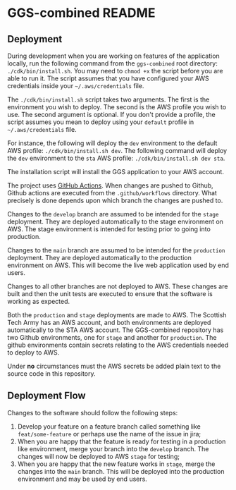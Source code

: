 # GGS-combined README

## Deployment

During development when you are working on features of the application locally, run the following command from the `ggs-combined` root directory: `./cdk/bin/install.sh`. You may need to `chmod +x` the script before you are able to run it. The script assumes that you have configured your AWS credentials inside your `~/.aws/credentials` file.

The `./cdk/bin/install.sh` script takes two arguments. The first is the environment you wish to deploy. The second is the AWS profile you wish to use. The second argument is optional. If you don't provide a profile, the script assumes you mean to deploy using your `default` profile in `~/.aws/credentials` file.

For instance, the following will deploy the `dev` environment to the default AWS profile: `./cdk/bin/install.sh dev`. The following command will deploy the `dev` environment to the `sta` AWS profile: `./cdk/bin/install.sh dev sta`.

The installation script will install the GGS application to your AWS account.

The project uses [GitHub Actions](https://docs.github.com/en/actions). When changes are pushed to Github, Github actions are executed from the `.github/workflows` directory. What precisely is done depends upon which branch the changes are pushed to.

Changes to the `develop` branch are assumed to be intended for the `stage` deployment. They are deployed automatically to the stage environment on AWS. The stage environment is intended for testing prior to going into production.

Changes to the `main` branch are assumed to be intended for the `production` deployment. They are deployed automatically to the production environment on AWS. This will become the live web application used by end users.

Changes to all other branches are not deployed to AWS. These changes are built and then the unit tests are executed to ensure that the software is working as expected.

Both the `production` and `stage` deployments are made to AWS. The Scottish Tech Army has an AWS account, and both environments are deployed automatically to the STA AWS account. The GGS-combined repository has two Github environments, one for `stage` and another for `production`. The github environments contain secrets relating to the AWS credentials needed to deploy to AWS.

Under **no** circumstances must the AWS secrets be added plain text to the source code in this repository.

## Deployment Flow

Changes to the software should follow the following steps:

1. Develop your feature on a feature branch called something like `feat/some-feature` or perhaps use the name of the issue in jira;
2. When you are happy that the feature is ready for testing in a production like environment, merge your branch into the `develop` branch. The changes will now be deployed to AWS `stage` for testing;
3. When you are happy that the new feature works in `stage`, merge the changes into the `main` branch. This will be deployed into the production environment and may be used by end users.
